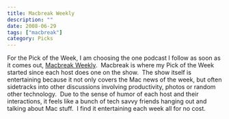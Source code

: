 ```yaml
---
title: Macbreak Weekly
description: ""
date: 2008-06-29
tags: ["macbreak"]
category: Picks
---
```



For the Pick of the Week, I am choosing the one podcast I follow as soon as it comes out, <a href="https://web.archive.org/web/20131211162734/http://www.twit.tv/mbw">Macbreak Weekly</a>.&nbsp; Macbreak is where my Pick of the Week started since each host does one on the show.&nbsp; The show itself is entertaining because it not only covers the Mac news of the week, but often sidetracks into other discussions involving productivity, photos or random other technology.&nbsp; Due to the sense of humor of each host and their interactions, it feels like a bunch of tech savvy friends hanging out and talking about Mac stuff.&nbsp; I find it entertaining each week all for no cost.

